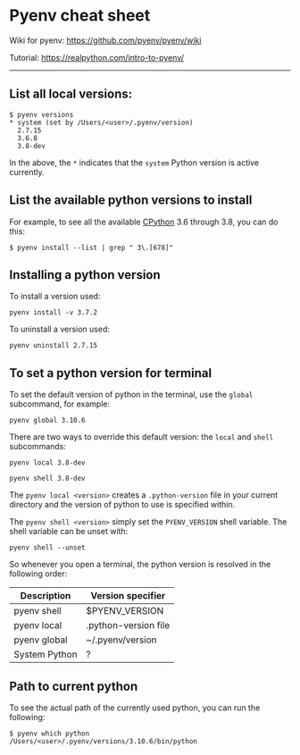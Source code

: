 # Pyenv cheat sheet

Wiki for pyenv: https://github.com/pyenv/pyenv/wiki

Tutorial: https://realpython.com/intro-to-pyenv/

---



## List all local versions:

```
$ pyenv versions
* system (set by /Users/<user>/.pyenv/version)
  2.7.15
  3.6.8
  3.8-dev
```

In the above, the `*` indicates that the `system` Python version is active currently.



## List the available python versions to install

For example, to see all the available [CPython](https://realpython.com/cpython-source-code-guide/) 3.6 through 3.8, you can do this:

```
$ pyenv install --list | grep " 3\.[678]"
```



## Installing a python version

To install a version used:

```
pyenv install -v 3.7.2
```

To uninstall a version used:

```
pyenv uninstall 2.7.15
```



## To set a python version for terminal

To set the default version of python in the terminal, use the `global` subcommand, for example:

```
pyenv global 3.10.6
```

There are two ways to override this default version: the `local` and `shell` subcommands:

```
pyenv local 3.8-dev
```

```
pyenv shell 3.8-dev
```

The `pyenv local <version>` creates a `.python-version` file in your current directory and the version of python to use is specified within.

The `pyenv shell <version>` simply set the `PYENV_VERSION` shell variable.  The shell variable can be unset with:

```
pyenv shell --unset
```

So whenever you open a terminal, the python version is resolved in the following order:

| Description | Version specifier |
| ----------- | -------------- |
| pyenv shell   | $PYENV_VERSION       |
| pyenv local   | .python-version file |
| pyenv global  | ~/.pyenv/version     |
| System Python | ? |



## Path to current python

To see the actual path of the currently used python, you can run the following:

```
$ pyenv which python
/Users/<user>/.pyenv/versions/3.10.6/bin/python
```


